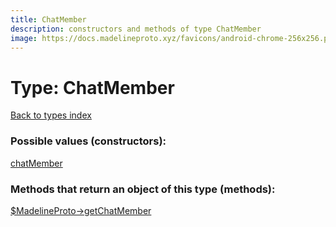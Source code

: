 ```yaml
---
title: ChatMember
description: constructors and methods of type ChatMember
image: https://docs.madelineproto.xyz/favicons/android-chrome-256x256.png
---
```

# Type: ChatMember  
[Back to types index](index.md)



### Possible values (constructors):

[chatMember](../constructors/chatMember.md)  



### Methods that return an object of this type (methods):

[$MadelineProto->getChatMember](../methods/getChatMember.md)  



